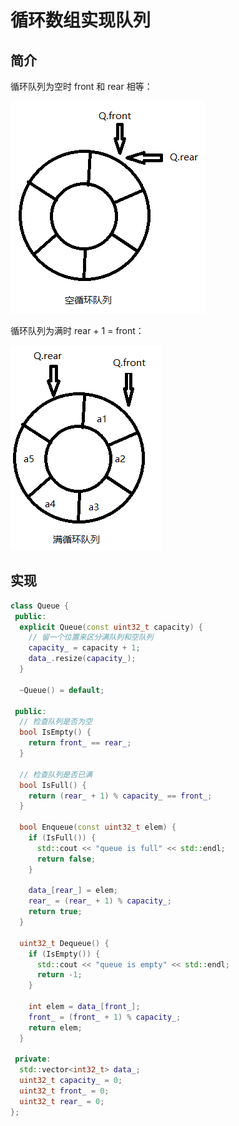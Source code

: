 # 循环数组实现队列

## 简介

循环队列为空时 front 和 rear 相等：

![empty-queue](image/empty-queue.png)

循环队列为满时 rear + 1 = front：

![full-queue](image/full-queue.png)

## 实现

```c++
class Queue {
 public:
  explicit Queue(const uint32_t capacity) {
    // 留一个位置来区分满队列和空队列
    capacity_ = capacity + 1;
    data_.resize(capacity_);
  }

  ~Queue() = default;

 public:
  // 检查队列是否为空
  bool IsEmpty() {
    return front_ == rear_;
  }

  // 检查队列是否已满
  bool IsFull() {
    return (rear_ + 1) % capacity_ == front_;
  }

  bool Enqueue(const uint32_t elem) {
    if (IsFull()) {
      std::cout << "queue is full" << std::endl;
      return false;
    }

    data_[rear_] = elem;
    rear_ = (rear_ + 1) % capacity_;
    return true;
  }

  uint32_t Dequeue() {
    if (IsEmpty()) {
      std::cout << "queue is empty" << std::endl;
      return -1;
    }

    int elem = data_[front_];
    front_ = (front_ + 1) % capacity_;
    return elem;
  }

 private:
  std::vector<int32_t> data_;
  uint32_t capacity_ = 0;
  uint32_t front_ = 0;
  uint32_t rear_ = 0;
};
```

